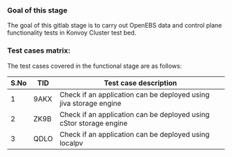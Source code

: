 ### Goal of this stage

The goal of this gitlab stage is to carry out OpenEBS data and control plane functionality tests in Konvoy Cluster test bed.

### Test cases matrix:

The test cases covered in the functional stage are as follows:

| S.No | TID  | Test case description                                        |
| ---- | ---- | ------------------------------------------------------------ |
| 1    | 9AKX | Check if an application can be deployed using jiva storage engine |
| 2    | ZK9B | Check if an application can be deployed using cStor storage engine |
| 3    | QDLO | Check if an application can be deployed using localpv        |
